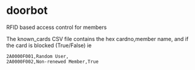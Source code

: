 # doorbot
RFID based access control for members

The known_cards CSV file contains the hex cardno,member name, and if the card is blocked (True/False)
ie
```
2A0000F001,Random User,
2A0000F002,Non-renewed Member,True
```

